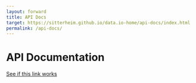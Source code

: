```yaml
---
layout: forward
title: API Docs
target: https://sitterheim.github.io/data.io-home/api-docs/index.html
permalink: /api-docs/
---
```

# API Documentation

<a href="https://sitterheim.github.io/data.io-home/api-docs/index.html">See if this link works</a>

